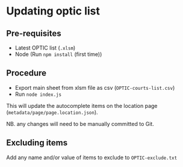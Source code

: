 # Updating optic list

## Pre-requisites

- Latest OPTIC list (`.xlsm`)
- Node (Run `npm install` (first time))

## Procedure

- Export main sheet from xlsm file as csv (`OPTIC-courts-list.csv`)
- Run `node index.js`

This will update the autocomplete items on the location page (`metadata/page/page.location.json`).

NB. any changes will need to be manually committed to Git.

## Excluding items

Add any name and/or value of items to exclude to `OPTIC-exclude.txt`
